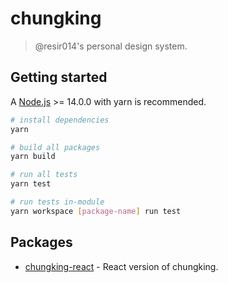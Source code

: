 # chungking

> @resir014's personal design system.

## Getting started

A [Node.js](https://nodejs.org/en/) >= 14.0.0 with yarn is recommended.

```bash
# install dependencies
yarn

# build all packages
yarn build

# run all tests
yarn test

# run tests in-module
yarn workspace [package-name] run test
```

## Packages

- [chungking-react](packages/chungking-react) - React version of chungking.
